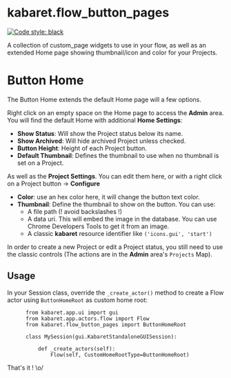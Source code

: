# kabaret.flow_button_pages

[![Code style: black](https://img.shields.io/badge/code%20style-black-000000.svg)](https://github.com/psf/black)

A collection of custom_page widgets to use in your flow, as well as 
an extended Home page showing thumbnail/icon and color for your Projects.

Button Home
===========

The Button Home extends the default Home page will a few options.

Right click on an empty space on the Home page to access the **Admin**
area. You will find the default Home with additional **Home Settings**: 
- **Show Status**: Will show the Project status below its name. 
- **Show Archived**: Will hide archived Project unless checked.
- **Button Height**: Height of each Project button.
- **Default Thumbnail**: Defines the thumbnail to use when
 no thumbnail is set on a Project.

As well as the **Project Settings**. You can edit them here, or with a
right click on a Project button -> **Configure**
- **Color**: use an hex color here, it will change the button text color.
- **Thumbnail**: Define the thumbnail to show on the button. You can 
use:
    - A file path (! avoid backslashes !)
    - A data uri. This will embed the image in the database. You can 
    use Chrome Developers Tools to get it from an image.
    - A classic **kabaret** resource identifier like `('icons.gui', 'start')`



In order to create a new Project or edit a Project status, you still need
to use the classic controls (The actions are in the **Admin** area's 
`Projects` Map). 

     
Usage
-----
In your Session class, override the `_create_actor()` method to create
a Flow actor using `ButtonHomeRoot` as custom home root:

          from kabaret.app.ui import gui
          from kabaret.app.actors.flow import Flow
          from kabaret.flow_button_pages import ButtonHomeRoot

          class MySession(gui.KabaretStandaloneGUISession):
          
              def _create_actors(self):
                  Flow(self, CustomHomeRootType=ButtonHomeRoot)

That's it ! \o/
    

    